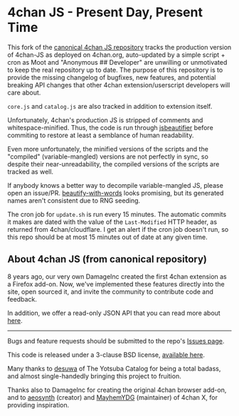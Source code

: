 4chan JS - Present Day, Present Time
====================================

This fork of the [canonical 4chan JS repository][0] tracks the production
version of 4chan-JS as deployed on 4chan.org, auto-updated by a simple script +
cron as Moot and "Anonymous ## Developer" are unwilling or unmotivated to keep
the real repository up to date. The purpose of this repository is to provide
the missing changelog of bugfixes, new features, and potential breaking API
changes that other 4chan extension/userscript developers will care about.

`core.js` and `catalog.js` are also tracked in addition to extension itself.

Unfortunately, 4chan's production JS is stripped of comments and
whitespace-minified. Thus, the code is run through [jsbeautifier][1] before
commiting to restore at least a semblance of human readability.

Even more unfortunately, the minified versions of the scripts and the
"compiled" (variable-mangled) versions are not perfectly in sync, so despite
their near-unreadability, the compiled versions of the scripts are tracked as
well. 

If anybody knows a better way to decompile variable-mangled JS, please
open an issue/PR. [beautify-with-words][2] looks promising, but its generated
names aren't consistent due to RNG seeding.

The cron job for `update.sh` is run every 15 minutes. The automatic commits it
makes are dated with the value of the `Last-Modified` HTTP header, as returned
from 4chan/cloudflare. I get an alert if the cron job doesn't run, so this
repo should be at most 15 minutes out of date at any given time.

[0]: https://github.com/4chan/4chan-JS
[1]: https://github.com/einars/js-beautify
[2]: https://github.com/zertosh/beautify-with-words 

## About 4chan JS (from canonical repository) ##

8 years ago, our very own DamageInc created the first 4chan extension as a Firefox add-on. Now, we've implemented these features directly into the site, open sourced it, and invite the community to contribute code and feedback.

In addition, we offer a read-only JSON API that you can read more about [here](https://github.com/4chan/4chan-API).

<hr>

Bugs and feature requests should be submitted to the repo's [Issues page](https://github.com/4chan/4chan-JS/issues).

This code is released under a 3-clause BSD license, [available here](https://raw.github.com/4chan/4chan-JS/master/LICENSE).

Many thanks to [desuwa](https://github.com/desuwa) of The Yotsuba Catalog for being a total badass, and almost single-handedly bringing this project to fruition.

Thanks also to DamageInc for creating the original 4chan browser add-on, and to [aeosynth](https://github.com/aeosynth) (creator) and [MayhemYDG](https://github.com/MayhemYDG) (maintainer) of 4chan X, for providing inspiration.
